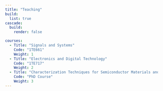 ```yaml
---
title: "Teaching"
build:
  list: true
cascade:
  build:
    render: false

courses:
  - Title: "Signals and Systems"
    Code: "1TE661"
    Weight: 1
  - Title: "Electronics and Digital Technology"
    Code: "1TE717"
    Weight: 2
  - Title: "Characterization Techniques for Semiconductor Materials and Devices"
    Code: "PhD Course"
    Weight: 3
---
```

